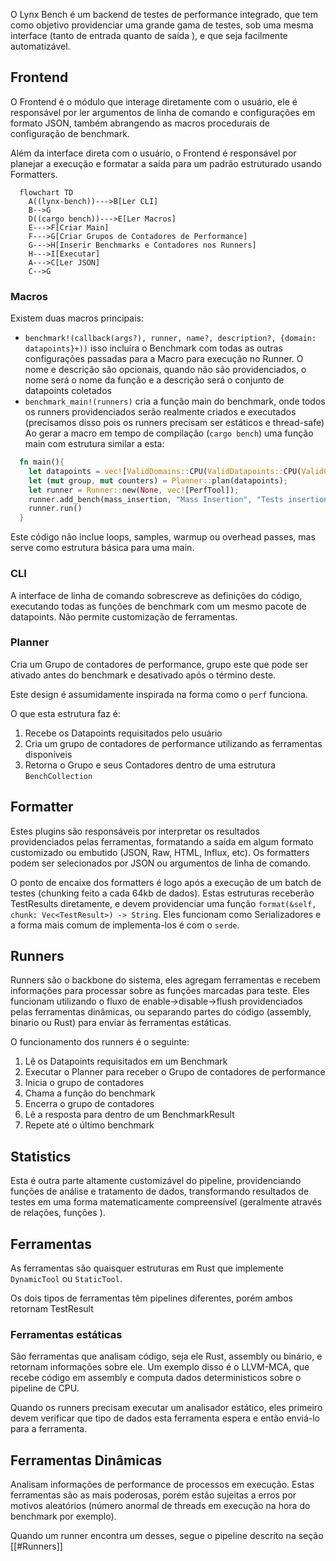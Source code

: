 O Lynx Bench é um backend de testes de performance integrado, que tem como objetivo providenciar uma grande gama de testes, sob uma mesma interface (tanto de entrada quanto de saída ), e que seja facilmente automatizável.

## Frontend
O Frontend é o módulo que interage diretamente com o usuário, ele é responsável por ler argumentos de linha de comando e configurações em formato JSON, também abrangendo as macros procedurais de configuração de benchmark.

Além da interface direta com o usuário,  o Frontend é responsável por planejar a execução e formatar a saída para um padrão estruturado usando Formatters.

```mermaid
  flowchart TD
    A((lynx-bench))--->B[Ler CLI]
    B-->G
    D((cargo bench))--->E[Ler Macros]
    E--->F[Criar Main]
    F--->G[Criar Grupos de Contadores de Performance]
    G--->H[Inserir Benchmarks e Contadores nos Runners]
    H--->I[Executar]
    A--->C[Ler JSON]
    C-->G
```


### Macros
Existem duas macros principais: 
 - `benchmark!(callback(args?), runner, name?, description?, {domain: datapoints}+))` isso incluíra o Benchmark com todas as outras configurações passadas para a Macro para execução no Runner. O nome e descrição são opcionais, quando não são providenciados, o nome será o nome da função e a descrição será o conjunto de datapoints coletados
 - `benchmark_main!(runners)` cria a função main do benchmark, onde todos os runners providenciados serão realmente criados e executados (precisamos disso pois os runners precisam ser estáticos e thread-safe)
 Ao gerar a macro em tempo de compilação (`cargo bench`) uma função main com estrutura similar a esta:

```rust
  fn main(){
    let datapoints = vec![ValidDomains::CPU(ValidDatapoints::CPU(ValidCPUDatapoints::Instructions))];
    let (mut group, mut counters) = Planner::plan(datapoints);
    let runner = Runner::new(None, vec![PerfTool]);
    runner.add_bench(mass_insertion, "Mass Insertion", "Tests insertion of a high amount of entities", datapoints);
    runner.run()
  }
```

Este código não inclue loops, samples, warmup ou overhead passes, mas serve como estrutura básica para uma main.

### CLI
A interface de linha de comando sobrescreve as definições do código, executando todas as funções de benchmark com um mesmo pacote de datapoints. Não permite customização de ferramentas.

### Planner
Cria um Grupo de contadores de performance, grupo este que pode ser ativado antes do benchmark e desativado após o término deste.

Este design é assumidamente inspirada na forma como o `perf` funciona.

O que esta estrutura faz é:
  1. Recebe os Datapoints requisitados pelo usuário
  2. Cria um grupo de contadores de performance utilizando as ferramentas disponíveis
  3. Retorna o Grupo e seus Contadores dentro de uma estrutura `BenchCollection`

## Formatter
Estes plugins são responsáveis por interpretar os resultados providenciados pelas ferramentas, formatando a saída em algum formato customizado ou embutido (JSON, Raw, HTML, Influx, etc).
Os formatters podem ser selecionados por JSON ou argumentos de linha de comando.

O ponto de encaixe dos formatters é logo após a execução de um batch de testes (chunking feito a cada 64kb de dados). Estas estruturas receberão TestResults diretamente, e devem providenciar uma função `format(&self, chunk: Vec<TestResult>) -> String`. Eles funcionam como Serializadores e a forma mais comum de implementa-los é com o `serde`.

## Runners
Runners são o backbone do sistema, eles agregam ferramentas e recebem informações para processar sobre as funções marcadas para teste. 
Eles funcionam utilizando o fluxo de enable->disable->flush providenciados pelas ferramentas dinâmicas, ou separando partes do código (assembly, binario ou Rust) para enviar às ferramentas estáticas.

O funcionamento dos runners é o seguinte:
  1. Lê os Datapoints requisitados em um Benchmark
  2. Executar o Planner para receber o Grupo de contadores de performance 
  3. Inicia o grupo de contadores
  4. Chama a função do benchmark
  5. Encerra o grupo de contadores
  6. Lê a resposta para dentro de um BenchmarkResult 
  7. Repete até o último benchmark


## Statistics
Esta é outra parte altamente customizável do pipeline, providenciando funções de análise e tratamento de dados, transformando resultados de testes em uma forma matematicamente compreensível (geralmente através de relações, funções ).

## Ferramentas
As ferramentas são quaisquer estruturas em Rust que implemente `DynamicTool` ou `StaticTool`.

Os dois tipos de ferramentas têm pipelines diferentes, porém ambos retornam TestResult 

### Ferramentas estáticas
São ferramentas que analisam código, seja ele Rust, assembly ou binário, e retornam informações sobre ele. Um exemplo disso é o LLVM-MCA, que recebe código em assembly e computa dados deterministicos sobre o pipeline de CPU.

Quando os runners precisam executar um analisador estático, eles primeiro devem verificar que tipo de dados esta ferramenta espera e então enviá-lo para a ferramenta.

## Ferramentas Dinâmicas
Analisam informações de performance de processos em execução. Estas ferramentas são as mais poderosas, porém estão sujeitas a erros por motivos aleatórios (número anormal de threads em execução na hora do benchmark por exemplo).

Quando um runner encontra um desses, segue o pipeline descrito na seção [[#Runners]]